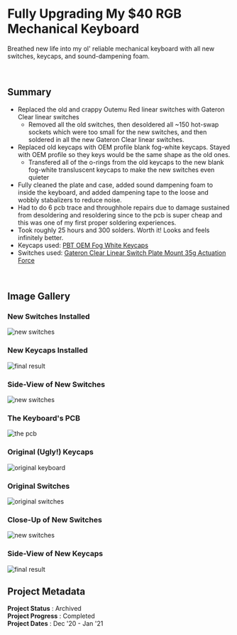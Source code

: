 # Fully Upgrading My $40 RGB Mechanical Keyboard
Breathed new life into my ol' reliable mechanical keyboard with all new switches, keycaps, and sound-dampening foam.  

<br>

## Summary
- Replaced the old and crappy Outemu Red linear switches with Gateron Clear linear switches
  - Removed all the old switches, then desoldered all ~150 hot-swap sockets which were too small for the new switches, and then soldered in all the new Gateron Clear linear switches.  
- Replaced old keycaps with OEM profile blank fog-white keycaps. Stayed with OEM profile so they keys would be the same shape as the old ones.
  - Transfered all of the o-rings from the old keycaps to the new blank fog-white transluscent keycaps to make the new switches even quieter
- Fully cleaned the plate and case, added sound dampening foam to inside the keyboard, and added dampening tape to the loose and wobbly stabalizers to reduce noise.   
- Had to do 6 pcb trace and throughhole repairs due to damage sustained from desoldering and resoldering since to the pcb is super cheap and this was one of my first proper soldering experiences.  
- Took roughly 25 hours and 300 solders. Worth it! Looks and feels infinitely better.  
- Keycaps used: [PBT OEM Fog White Keycaps](https://kbdfans.com/products/pbt-oem-fog-white-keycaps?variant=34166308995211)
- Switches used: [Gateron Clear Linear Switch Plate Mount 35g Actuation Force](https://www.amazon.com/Switches-Underglow-Compatible-Mechanical-Transparent/dp/B07K8464CR/ref=sr_1_2?dchild=1&keywords=gateron%2Bclear&qid=1614068952&sr=8-2&th=1)

<br>

## Image Gallery

### New Switches Installed 
![new switches](https://github.com/a-dubs/modded-keyboard/blob/master/image_gallery/switches_closeup.JPG)
<br>

### New Keycaps Installed
![final result](https://github.com/a-dubs/modded-keyboard/blob/master/image_gallery/new_kb.JPG)
<br>

### Side-View of New Switches
![new switches](https://github.com/a-dubs/modded-keyboard/blob/master/image_gallery/switches_closeup2.JPG)
<br>

### The Keyboard's PCB
![the pcb](https://github.com/a-dubs/modded-keyboard/blob/master/image_gallery/pcb.JPG)
<br>

### Original (Ugly!) Keycaps
![original keyboard](https://github.com/a-dubs/modded-keyboard/blob/master/image_gallery/old_kb.JPG)
<br>

### Original Switches 
![original switches](https://github.com/a-dubs/modded-keyboard/blob/master/image_gallery/old_switches.JPG)
<br>

### Close-Up of New Switches
![new switches](https://github.com/a-dubs/modded-keyboard/blob/master/image_gallery/switches_closeup3.JPG)
<br>

### Side-View of New Keycaps
![final result](https://github.com/a-dubs/modded-keyboard/blob/master/image_gallery/new_kb2.JPG)
<br>

## Project Metadata

**Project Status** : Archived  
**Project Progress** : Completed  
**Project Dates** : Dec '20 - Jan '21  
